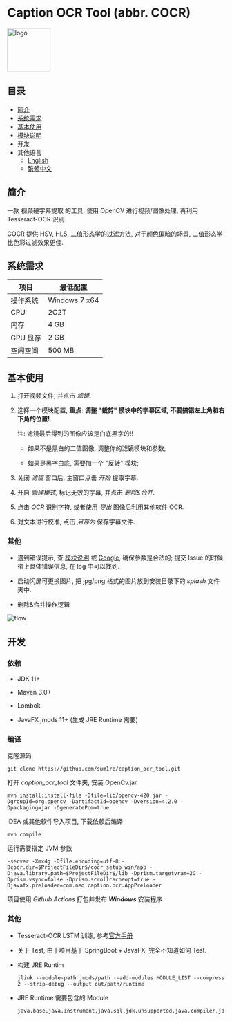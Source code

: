 # Caption OCR Tool (abbr. COCR)

 <img src="src/main/resources/image/logo.png" height = "100" alt="logo" align=center />

## 目录
- [简介](#简介)
- [系统需求](#系统需求)
- [基本使用](#基本使用)
- [模块说明](docs/MODULE_ZH_CN.MD)
- [开发](#开发)
- 其他语言
  - [English](docs/README_EN.MD)
  - [繁體中文](docs/README_ZH_TW.MD)

## 简介

一款 视频硬字幕提取 的工具, 使用 OpenCV 进行视频/图像处理, 再利用 Tesseract-OCR 识别.

COCR 提供 HSV, HLS, 二值形态学的过滤方法, 对于颜色偏暗的场景, 二值形态学比色彩过滤效果更佳.

## 系统需求

|项目|最低配置|
|-|-|
|操作系统|Windows 7 x64|
|CPU|2C2T|
|内存|4 GB|
|GPU 显存|2 GB|
|空闲空间|500 MB|

## 基本使用

1. 打开视频文件, 并点击 *滤镜*.

1. 选择一个模块配置, **重点: 调整 "裁剪" 模块中的字幕区域, 不要搞错左上角和右下角的位置!**.

    注: 滤镜最后得到的图像应该是白底黑字的!!

    - 如果不是黑白的二值图像, 调整你的滤镜模块和参数;

    - 如果是黑字白底, 需要加一个 "反转" 模块;

1. 关闭 *滤镜* 窗口后, 主窗口点击 *开始* 提取字幕.

1. 开启 *管理模式*, 标记无效的字幕, 并点击 *删除&合并*.

1. 点击 *OCR* 识别字符, 或者使用 *导出* 图像后利用其他软件 OCR.

1. 对文本进行校准, 点击 *另存为* 保存字幕文件.

### 其他

- 遇到错误提示, 查 [模块说明](docs/MODULE_ZH_CN.MD) 或 [Google](https://google.com), 确保参数是合法的; 提交 Issue 的时候带上具体错误信息, 在 log 中可以找到.

- 启动闪屏可更换图片, 把 jpg/png 格式的图片放到安装目录下的 *splash* 文件夹中.

- 删除&合并操作逻辑

![flow](docs/flow_zh_cn.png)

## 开发

### 依赖

- JDK 11+

- Maven 3.0+

- Lombok

- JavaFX jmods 11+ (生成 JRE Runtime 需要)

### 编译

克隆源码

```
git clone https://github.com/sum1re/caption_ocr_tool.git
```

打开 *caption_ocr_tool* 文件夹, 安装 OpenCv.jar

```
mvn install:install-file -Dfile=lib/opencv-420.jar -DgroupId=org.opencv -DartifactId=opencv -Dversion=4.2.0 -Dpackaging=jar -DgeneratePom=true
```

IDEA 或其他软件导入项目, 下载依赖后编译

```
mvn compile
```

运行需要指定 JVM 参数

```
-server -Xmx4g -Dfile.encoding=utf-8 -Dcocr.dir=$ProjectFileDir$/cocr_setup_win/app -Djava.library.path=$ProjectFileDir$/lib -Dprism.targetvram=2G -Dprism.vsync=false -Dprism.scrollcacheopt=true -Djavafx.preloader=com.neo.caption.ocr.AppPreloader
```

项目使用 *Github Actions* 打包并发布 ***Windows*** 安装程序

### 其他

- Tesseract-OCR LSTM 训练, 参考[官方手册](https://tesseract-ocr.github.io/tessdoc/TrainingTesseract-4.00)

- 关于 Test, 由于项目基于 SpringBoot + JavaFX, 完全不知道如何 Test.

- 构建 JRE Runtim

  ```
  jlink --module-path jmods/path --add-modules MODULE_LIST --compress 2 --strip-debug --output out/path/runtime
  ```

- JRE Runtime 需要包含的 Module

  ```
  java.base,java.instrument,java.sql,jdk.unsupported,java.compiler,java.logging,java.desktop,java.naming,java.xml,java.prefs,java.management,java.rmi,java.scripting,jdk.httpserver,javafx.base,javafx.controls,javafx.fxml,javafx.graphics
  ```
